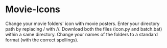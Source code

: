 # Movie-Icons
Change your movie folders' icon with movie posters.
Enter your directory path by replacing / with //.
Download both the files (icon.py and batch.bat) within a same directory.
Change your names of the folders to a standard format (with the correct spellings).
